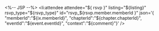 <%-- JSP --%>
 <li:attendee 	attendee="${ rsvp }" 
 		listing="${listing}" 
 		rsvp_type="${rsvp_type}" 
 		id="rsvp_${rsvp.member.memberId }" 
		json='{	"memberId":"${ix.memberId}", 
			"chapterId":"${chapter.chapterId}", 
			"eventId":"${event.eventId}", 
			"context":"${comment}"}'
/>


